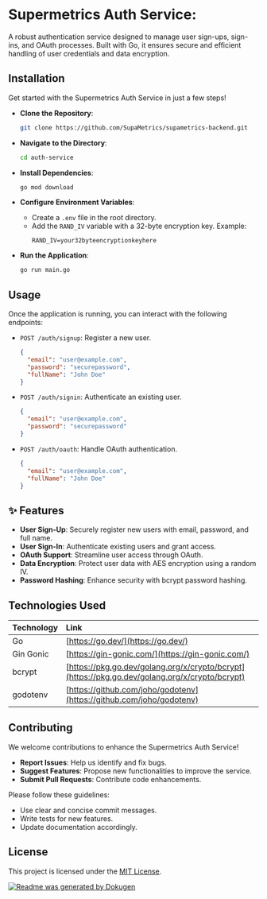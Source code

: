 # Supermetrics Auth Service:

A robust authentication service designed to manage user sign-ups, sign-ins, and OAuth processes. Built with Go, it ensures secure and efficient handling of user credentials and data encryption.

## Installation

Get started with the Supermetrics Auth Service in just a few steps!

- **Clone the Repository**:
  ```bash
  git clone https://github.com/SupaMetrics/supametrics-backend.git
  ```

- **Navigate to the Directory**:
  ```bash
  cd auth-service
  ```

- **Install Dependencies**:
  ```bash
  go mod download
  ```

- **Configure Environment Variables**:
  - Create a `.env` file in the root directory.
  - Add the `RAND_IV` variable with a 32-byte encryption key. Example:
    ```
    RAND_IV=your32byteencryptionkeyhere
    ```

- **Run the Application**:
  ```bash
  go run main.go
  ```

## Usage

Once the application is running, you can interact with the following endpoints:

- `POST /auth/signup`: Register a new user.
  ```json
  {
    "email": "user@example.com",
    "password": "securepassword",
    "fullName": "John Doe"
  }
  ```

- `POST /auth/signin`: Authenticate an existing user.
  ```json
  {
    "email": "user@example.com",
    "password": "securepassword"
  }
  ```

- `POST /auth/oauth`: Handle OAuth authentication.
  ```json
  {
    "email": "user@example.com",
    "fullName": "John Doe"
  }
  ```

## ✨ Features

- **User Sign-Up**: Securely register new users with email, password, and full name.
- **User Sign-In**: Authenticate existing users and grant access.
- **OAuth Support**: Streamline user access through OAuth.
- **Data Encryption**: Protect user data with AES encryption using a random IV.
- **Password Hashing**: Enhance security with bcrypt password hashing.

## Technologies Used

| Technology      | Link                                  |
| :---------------- | :------------------------------------ |
| Go              | [https://go.dev/](https://go.dev/)   |
| Gin Gonic       | [https://gin-gonic.com/](https://gin-gonic.com/) |
| bcrypt          | [https://pkg.go.dev/golang.org/x/crypto/bcrypt](https://pkg.go.dev/golang.org/x/crypto/bcrypt) |
| godotenv        | [https://github.com/joho/godotenv](https://github.com/joho/godotenv) |

## Contributing

We welcome contributions to enhance the Supermetrics Auth Service!

- **Report Issues**: Help us identify and fix bugs.
- **Suggest Features**: Propose new functionalities to improve the service.
- **Submit Pull Requests**: Contribute code enhancements.

Please follow these guidelines:

- Use clear and concise commit messages.
- Write tests for new features.
- Update documentation accordingly.

## License

This project is licensed under the [MIT License](LICENSE).

[![Readme was generated by Dokugen](https://img.shields.io/badge/Readme%20was%20generated%20by-Dokugen-brightgreen)](https://www.npmjs.com/package/dokugen)

